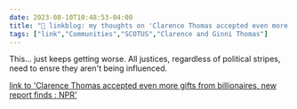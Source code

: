 ---date: 2023-08-10T10:48:53-04:00title: "🔗 linkblog: my thoughts on 'Clarence Thomas accepted even more gifts from billionaires, new report finds : NPR'"tags: ["link","Communities","SCOTUS","Clarence and Ginni Thomas"]---This... just keeps getting worse. All justices, regardless of political stripes, need to ensre they aren't being influenced.   [link to 'Clarence Thomas accepted even more gifts from billionaires, new report finds : NPR'](https://www.npr.org/2023/08/10/1193162713/clarence-thomas-supreme-court-gifts-disclosure)